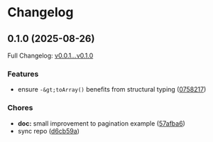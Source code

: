 # Changelog

## 0.1.0 (2025-08-26)

Full Changelog: [v0.0.1...v0.1.0](https://github.com/anthropics/anthropic-sdk-php/compare/v0.0.1...v0.1.0)

### Features

* ensure `-&gt;toArray()` benefits from structural typing ([0758217](https://github.com/anthropics/anthropic-sdk-php/commit/0758217c9f3c5222a572a421dd53cd6c250599a8))


### Chores

* **doc:** small improvement to pagination example ([57afba6](https://github.com/anthropics/anthropic-sdk-php/commit/57afba64fd45f08491f8d42a034837715704333c))
* sync repo ([d6cb59a](https://github.com/anthropics/anthropic-sdk-php/commit/d6cb59a225f573ddd6275381cd4b7401a3c8f4cd))
